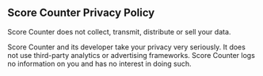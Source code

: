 Score Counter Privacy Policy
----------------------------

Score Counter does not collect, transmit, distribute or sell your data.

Score Counter and its developer take your privacy very seriously. It does not use third-party analytics or advertising frameworks. Score Counter logs no information on you and has no interest in doing such.
